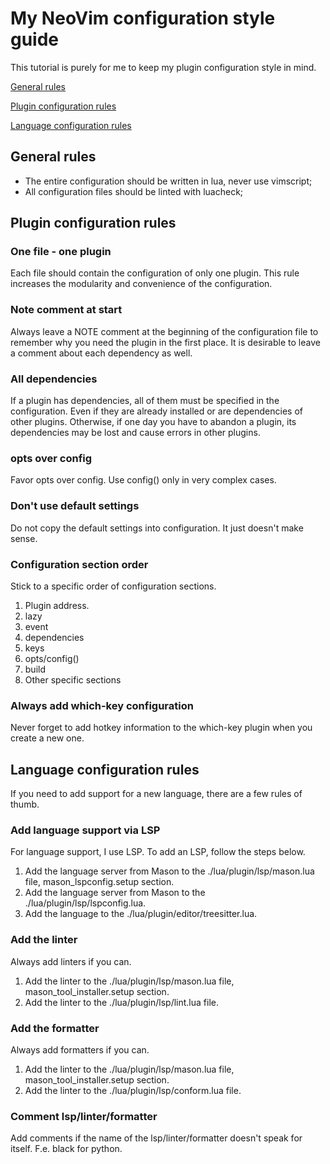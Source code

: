 # My NeoVim configuration style guide

This tutorial is purely for me to keep my plugin configuration style in mind.

[General rules](#general-rules)

[Plugin configuration rules](#plugin-configuration-rules)

[Language configuration rules](#language-configuration-rules)

## General rules

- The entire configuration should be written in lua, never use vimscript;
- All configuration files should be linted with luacheck;

## Plugin configuration rules

### One file - one plugin

Each file should contain the configuration of only one plugin.
This rule increases the modularity and convenience of the configuration.

### Note comment at start

Always leave a NOTE comment at the beginning of the configuration file to
remember why you need the plugin in the first place. It is desirable to
leave a comment about each dependency as well.

### All dependencies

If a plugin has dependencies, all of them must be specified in the configuration.
Even if they are already installed or are dependencies of other plugins.
Otherwise, if one day you have to abandon a plugin, its dependencies may be lost
and cause errors in other plugins.

### opts over config

Favor opts over config. Use config() only in very complex cases.

### Don't use default settings

Do not copy the default settings into configuration. It just doesn't make sense.

### Configuration section order

Stick to a specific order of configuration sections.

1. Plugin address.
2. lazy
3. event
4. dependencies
5. keys
6. opts/config()
7. build
8. Other specific sections

### Always add which-key configuration

Never forget to add hotkey information to the which-key plugin when you create
a new one.

## Language configuration rules

If you need to add support for a new language, there are a few rules of thumb.

### Add language support via LSP

For language support, I use LSP. To add an LSP, follow the steps below.

1. Add the language server from Mason to the ./lua/plugin/lsp/mason.lua file,
   mason_lspconfig.setup section.
2. Add the language server from Mason to the ./lua/plugin/lsp/lspconfig.lua.
3. Add the language to the ./lua/plugin/editor/treesitter.lua.

### Add the linter

Always add linters if you can.

1. Add the linter to the ./lua/plugin/lsp/mason.lua file,
mason_tool_installer.setup section.
2. Add the linter to the ./lua/plugin/lsp/lint.lua file.

### Add the formatter

Always add formatters if you can.

1. Add the linter to the ./lua/plugin/lsp/mason.lua file,
mason_tool_installer.setup section.
2. Add the linter to the ./lua/plugin/lsp/conform.lua file.

### Comment lsp/linter/formatter

Add comments if the name of the lsp/linter/formatter doesn't speak for itself.
F.e. black for python.
